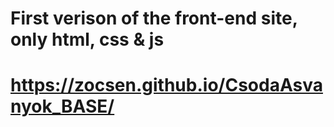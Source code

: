 # First verison of the front-end site, only html, css & js

# https://zocsen.github.io/CsodaAsvanyok_BASE/

